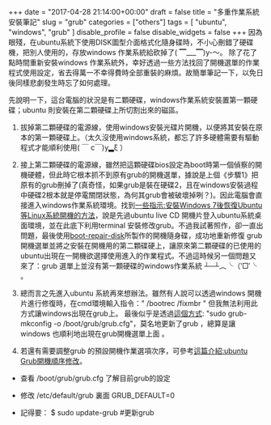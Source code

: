 ﻿+++
date = "2017-04-28 21:14:00+00:00"
draft = false
title = "多重作業系統安裝筆記"
slug = "grub"
categories = ["others"]
tags = [
  "ubuntu",
  "windows",
  "grub" 
  ]
disable_profile = false
disable_widgets = false
+++
因為眼殘，在ubuntu系統下使用DISK圖型介面格式化隨身碟時，不小心刪錯了硬碟機，把別人使用的，存放windows 作業系統給砍掉了( ▔___▔)y-～。
除了花了點時間重新安裝windows 作業系統外，幸好透過一些方法找回了開機選單的作業程式使用設定，省去得萬一不幸得費時全部重裝的麻煩。故簡單筆記一下，以免日後同樣悲劇發生時忘了如何處理。

<!--more-->
先說明一下，這台電腦的狀況是有二顆硬碟，windows作業系統安裝置第一顆硬碟；ubuntu 則安裝在第二顆硬碟上所切割出來的磁區。

1. 拔掉第二顆硬碟的電源線，使用windows安裝光碟片開機，以便將其安裝在原本的第一顆硬碟上。（太久沒使用windows系統，都忘了許多硬體需要有驅動程式才能順利使用( ￣ c￣)y▂ξ ）

2. 接上第二顆硬碟的電源線，雖然把這顆硬碟bios設定為boot時第一個偵察的開機硬體，但此時它根本抓不到原有grub的開機選單，據說是上個《步驟1》把原有的grub刪掉了(真奇怪，如果grub是裝在硬碟2，且在windows安裝過程中硬碟2根本就是停電關閉狀態，為何其grub會被破壞掉咧？)。因此電腦會直接進入windows作業系統環境。找到[一些指示:安裝Windows 7後恢復Ubuntu等Linux系統開機的方法](http://yblog.org/archive/index.php/windows_7_ubuntu_grub_reco)，說是先過ubuntu live CD 開機片登入ubuntu系統桌面環境，並在此底下利用terminal 安裝修改grub。不過我試著照作，卻一直出問題，最後使用[boot-repair-disk](http://sourceforge.net/p/boot-repair-cd/home/Home/)所製作的開機隨身碟，成功地重新修復 grub開機選單並將之安裝在開機用的第二顆碟硬上，讓原來第二顆硬碟的已使用的ubuntu出現在一開機欲選擇使用進入的作業程式。不過這時候另一個問題又來了：grub 選單上並沒有第一顆硬碟的windows作業系統 ┴─┴︵╰（‵□′╰ 。 

3. 總而言之先進入ubuntu 系統再來想辦法。雖然有人說可以透過windows 開機片進行修復時，在cmd環境輸入指令：" /bootrec /fixmbr " 但我無法利用此方式讓windows出現在grub上。 最後似乎是透過[這個方式](http://blog.752club.com/ubuntu-rebuild-grub-boot-menu/): "sudo grub-mkconfig -o /boot/grub/grub.cfg"，莫名地更新了grub ，總算是讓windows 也順利地出現在grub開機選單上面 。 
 
 
4. 若還有需要調整grub 的預設開機作業選項次序，可參考[這篇介紹:ubuntu Grub開機順序修改](http://cuteparrot.pixnet.net/blog/post/99859248-ubuntu-12.04-grub%E9%96%8B%E6%A9%9F%E9%A0%86%E5%BA%8F%E4%BF%AE%E6%94%B9)。

  - 查看 /boot/grub/grub.cfg 了解目前grub的設定

  - 修改 /etc/default/grub 裏面 GRUB_DEFAULT=0

  - 記得要： $ sudo update-grub #更新grub

